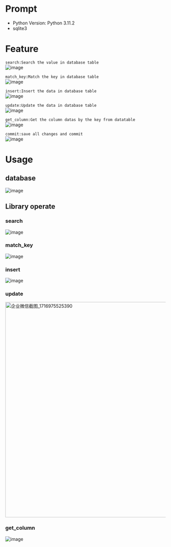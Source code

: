 # Prompt
- Python Version: Python 3.11.2
- sqlite3

# Feature
  `search:Search the value in database table`  
  ![image](https://github.com/Nanfengzhiwo1/sql_operator-Library/assets/107869748/fc131ece-ac16-423d-9daf-c77ce46530cd)

  `match_key:Match the key in database table`  
  ![image](https://github.com/Nanfengzhiwo1/sql_operator-Library/assets/107869748/021a90ed-d0fc-4b36-a571-5a56d2b832c4)

  `insert:Insert the data in database table`  
  ![image](https://github.com/Nanfengzhiwo1/sql_operator-Library/assets/107869748/5a723d88-78a8-4a86-bcbb-172718ab7c45)

  `update:Update the data in database table`  
  ![image](https://github.com/Nanfengzhiwo1/sql_operator-Library/assets/107869748/6b3a3094-a23a-4b86-b7b1-c713dacb6986)

  `get_column:Get the column datas by the key from datatable`  
  ![image](https://github.com/Nanfengzhiwo1/sql_operator-Library/assets/107869748/24e41935-64e4-4135-9f0a-d10b6a0478e6)

  `commit:save all changes and commit`  
  ![image](https://github.com/Nanfengzhiwo1/sql_operator-Library/assets/107869748/c37b46eb-16a4-40b8-964c-2ee2c26eba3c)

# Usage
  ## database
  ![image](https://github.com/Nanfengzhiwo1/sql_operator-Library/assets/107869748/0bd37d4c-c0d0-467a-832c-8852f7a61242)
  
  ## Library operate
  
  ### search
  ![image](https://github.com/Nanfengzhiwo1/sql_operator-Library/assets/107869748/e11a7dfa-c598-4979-b788-f96aa5d8d930)

  ### match_key
  ![image](https://github.com/Nanfengzhiwo1/sql_operator-Library/assets/107869748/dcaefae4-d904-41c4-b6d1-72b39b9e3df0)

  ### insert
  ![image](https://github.com/Nanfengzhiwo1/sql_operator-Library/assets/107869748/177d747f-ccbc-49c0-9d92-9f2350c7bd7f)

  ### update
  <img width="677" alt="企业微信截图_1716975525390" src="https://github.com/Nanfengzhiwo1/sql_operator-Library/assets/107869748/5f6bd54d-e0c8-4690-b53b-7d4ffe9b7e99">

  ### get_column
  ![image](https://github.com/Nanfengzhiwo1/sql_operator-Library/assets/107869748/401836fb-5359-437e-aad3-467cdf3efa0b)

